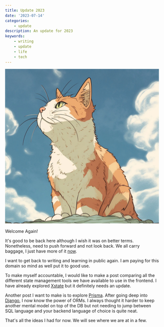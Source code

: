 ```yaml
---
title: Update 2023
date: '2023-07-14'
categories:
    - update
description: An update for 2023
keywords:
    - writing
    - update
    - life
    - tech
---
```


![This is a cat](cat.webp)

Welcome Again!

It's good to be back here although I wish it was on better terms. Nonetheless, need to push forward and not look back. We all carry baggage, I just have more of it [now](https://vietnguyen.site/now/).

I want to get back to writing and learning in public again. I am paying for this domain so mind as well put it to good use.

To make myself accountable, I would like to make a post comparing all the different state management tools we have available to use in the frontend. I have already explored [Xstate](https://www.vietnguyen.site/getting-started-with-xstate/) but it definitely needs an update.

Another post I want to make is to explore [Prisma](https://www.prisma.io/). After going deep into [Django](https://www.djangoproject.com/), I now know the power of ORMs. I always thought it harder to keep another mental model on top of the DB but not needing to jump between SQL language and your backend language of choice is quite neat.

That's all the ideas I had for now. We will see where we are at in a few.